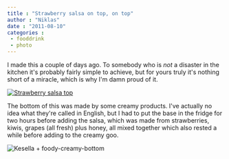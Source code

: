 ```yaml
---
title : "Strawberry salsa on top, on top"
author : "Niklas"
date : "2011-08-10"
categories : 
 - fooddrink
 - photo
---
```


I made this a couple of days ago. To somebody who is _not_ a disaster in the kitchen it's probably fairly simple to achieve, but for yours truly it's nothing short of a miracle, which is why I'm damn proud of it.

[![Strawberry salsa top](http://farm7.static.flickr.com/6073/6028158466_f7dd46c5f6.jpg "Strawberry salsa top")](https://secure.flickr.com/photos/pivic/6028158466)

The bottom of this was made by some creamy products. I've actually no idea what they're called in English, but I had to put the base in the fridge for two hours before adding the salsa, which was made from strawberries, kiwis, grapes (all fresh) plus honey, all mixed together which also rested a while before adding to the creamy goo.

![Kesella + foody-creamy-bottom](http://farm7.static.flickr.com/6190/6028159374_8fedacd612_z.jpg "Kesella + foody-creamy-bottom")
